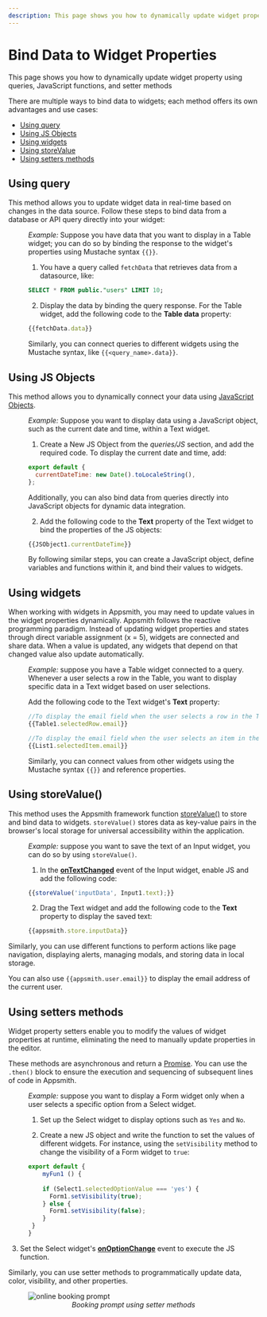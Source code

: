 ```yaml
---
description: This page shows you how to dynamically update widget property using queries, JavaScript functions, and setter methodss
---
```


# Bind Data to Widget Properties

This page shows you how to dynamically update widget property using queries, JavaScript functions, and setter methods

There are multiple ways to bind data to widgets; each method offers its own advantages and use cases: 

* [Using query](#using-query)
* [Using JS Objects](#using-js-objects)
* [Using widgets](#using-widgets)
* [Using storeValue](#using-storevalue)
* [Using setters methods](#using-setters-methods)



## Using query

This method allows you to update widget data in real-time based on changes in the data source. Follow these steps to bind data from a database or API query directly into your widget: 

<dd>

*Example:* Suppose you have data that you want to display in a Table widget; you can do so by binding the response to the widget's properties using Mustache syntax `{{}}`.

1. You have a query called `fetchData` that retrieves data from a datasource, like:

```sql
SELECT * FROM public."users" LIMIT 10;
```

2. Display the data by binding the query response. For the Table widget, add the following code to the **Table data** property:

```js
{{fetchData.data}}
```

Similarly, you can connect queries to different widgets using the Mustache syntax, like `{{<query_name>.data}}`.



</dd>

## Using JS Objects

This method allows you to dynamically connect your data using [JavaScript Objects](/core-concepts/writing-code/javascript-editor-beta).

<dd>

*Example:* Suppose you want to display data using a JavaScript object, such as the current date and time, within a Text widget.



1. Create a New JS Object from the *queries/JS* section, and add the required code. To display the current date and time, add:


```js
export default {
  currentDateTime: new Date().toLocaleString(),
};
```

Additionally, you can also bind data from queries directly into JavaScript objects for dynamic data integration.


2. Add the following code to the **Text** property of the Text widget to bind the properties of the JS objects:

```js
{{JSObject1.currentDateTime}}
```

By following similar steps, you can create a JavaScript object, define variables and functions within it, and bind their values to widgets. 

</dd>

## Using widgets

When working with widgets in Appsmith, you may need to update values in the widget properties dynamically. Appsmith follows the reactive programming paradigm. Instead of updating widget properties and states through direct variable assignment (x = 5), widgets are connected and share data. When a value is updated, any widgets that depend on that changed value also update automatically.

<dd>


*Example:* suppose you have a Table widget connected to a query. Whenever a user selects a row in the Table, you want to display specific data in a Text widget based on user selections. 


Add the following code to the Text widget's **Text** property:

```js
//To display the email field when the user selects a row in the Table widget, use:
{{Table1.selectedRow.email}}

//To display the email field when the user selects an item in the List widget, use:
{{List1.selectedItem.email}}
```

Similarly, you can connect values from other widgets using the Mustache syntax `{{}}` and reference properties.

</dd>

## Using storeValue()

This method uses the Appsmith framework function [storeValue()](/reference/appsmith-framework/widget-actions/store-value) to store and bind data to widgets. `storeValue()` stores data as key-value pairs in the browser's local storage for universal accessibility within the application.

<dd>

*Example:* suppose you want to save the text of an Input widget, you can do so by using `storeValue()`. 

1. In the [**onTextChanged**](/reference/widgets/input#ontextchanged) event of the Input widget, enable JS and add the following code: 


```js
{{storeValue('inputData', Input1.text);}}
```

2. Drag the Text widget and add the following code to the **Text** property to display the saved text:

```js
{{appsmith.store.inputData}}
```

</dd>

Similarly, you can use different functions to perform actions like page navigation, displaying alerts, managing modals, and storing data in local storage.

You can also use `{{appsmith.user.email}}` to display the email address of the current user.



## Using setters methods

Widget property setters enable you to modify the values of widget properties at runtime, eliminating the need to manually update properties in the editor.

These methods are asynchronous and return a [Promise](/core-concepts/writing-code/javascript-promises#using-promises-in-appsmith). You can use the `.then()` block to ensure the execution and sequencing of subsequent lines of code in Appsmith.

<dd>

*Example:* suppose you want to display a Form widget only when a user selects a specific option from a Select widget.

1. Set up the Select widget to display options such as `Yes` and `No`.


2. Create a new JS object and write the function to set the values of different widgets. For instance, using the `setVisibility` method to change the visibility of a Form widget to `true`:

<dd>

```js
export default {
	myFun1 () {
	
    if (Select1.selectedOptionValue === 'yes') {
      Form1.setVisibility(true);
    } else {
      Form1.setVisibility(false);
    }
 }
}
```

</dd>

3. Set the Select widget's [**onOptionChange**](/reference/widgets/select#onoptionchange) event to execute the JS function.

Similarly, you can use setter methods to programmatically update data, color, visibility, and other properties.



 <figure>
  <img src="/img/setter-1.gif" style= {{width:"700px", height:"auto"}} alt="online booking prompt "/>
  <figcaption align = "center"><i>Booking prompt using setter methods</i></figcaption>
</figure>


</dd>